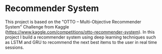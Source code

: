 # Recommender System

This project is based on the "OTTO – Multi-Objective Recommender System" Challenge from Kaggle (https://www.kaggle.com/competitions/otto-recommender-system).
In this project I build a recommender system using deep learning techniques such as LSTM and GRU to recommend the next best items to the user in real time sessions.
